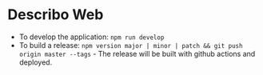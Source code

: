 # Describo Web

-   To develop the application: `npm run develop`
-   To build a release: `npm version major | minor | patch && git push origin master --tags` - The
    release will be built with github actions and deployed.
